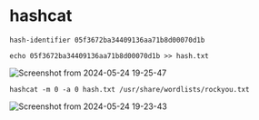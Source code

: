 # hashcat

```
hash-identifier 05f3672ba34409136aa71b8d00070d1b
```
```
echo 05f3672ba34409136aa71b8d00070d1b >> hash.txt
```
![Screenshot from 2024-05-24 19-25-47](https://github.com/Berlinshaju/penetrationtester/assets/66897078/34cfcdd1-6b71-4b14-8163-bcaa9218eb85)

```
hashcat -m 0 -a 0 hash.txt /usr/share/wordlists/rockyou.txt
```
![Screenshot from 2024-05-24 19-23-43](https://github.com/Berlinshaju/penetrationtester/assets/66897078/01b9fe41-2b4f-42c6-a1c8-600103a0dddb)
